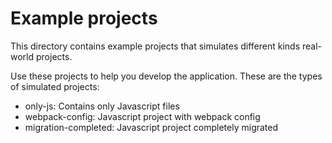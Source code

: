 # Example projects

This directory contains example projects that simulates different kinds real-world projects.

Use these projects to help you develop the application. These are the types of
simulated projects:

* only-js: Contains only Javascript files
* webpack-config: Javascript project with webpack config
* migration-completed: Javascript project completely migrated

